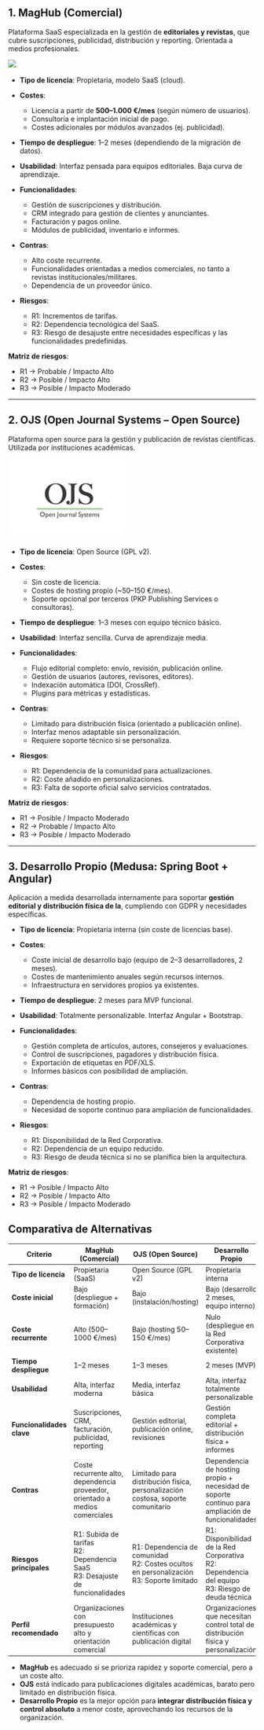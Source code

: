 ## 1. MagHub (Comercial)

Plataforma SaaS especializada en la gestión de **editoriales y revistas**, que cubre suscripciones, publicidad, distribución y reporting. Orientada a medios profesionales.

![](Imágenes/Maghub_Logo.png)

* **Tipo de licencia**: Propietaria, modelo SaaS (cloud).
* **Costes**:

  * Licencia a partir de **500–1.000 €/mes** (según número de usuarios).
  * Consultoría e implantación inicial de pago.
  * Costes adicionales por módulos avanzados (ej. publicidad).
* **Tiempo de despliegue**: 1–2 meses (dependiendo de la migración de datos).
* **Usabilidad**: Interfaz pensada para equipos editoriales. Baja curva de aprendizaje.
* **Funcionalidades**:

  * Gestión de suscripciones y distribución.
  * CRM integrado para gestión de clientes y anunciantes.
  * Facturación y pagos online.
  * Módulos de publicidad, inventario e informes.
* **Contras**:

  * Alto coste recurrente.
  * Funcionalidades orientadas a medios comerciales, no tanto a revistas institucionales/militares.
  * Dependencia de un proveedor único.
* **Riesgos**:

  * R1: Incrementos de tarifas.
  * R2: Dependencia tecnológica del SaaS.
  * R3: Riesgo de desajuste entre necesidades específicas y las funcionalidades predefinidas.

**Matriz de riesgos**:

* R1 → Probable / Impacto Alto
* R2 → Posible / Impacto Alto
* R3 → Posible / Impacto Moderado

---

## 2. OJS (Open Journal Systems – Open Source)

Plataforma open source para la gestión y publicación de revistas científicas. Utilizada por instituciones académicas.

![](Imágenes/OJS_Logo.png)

* **Tipo de licencia**: Open Source (GPL v2).
* **Costes**:

  * Sin coste de licencia.
  * Costes de hosting propio (\~50–150 €/mes).
  * Soporte opcional por terceros (PKP Publishing Services o consultoras).
* **Tiempo de despliegue**: 1–3 meses con equipo técnico básico.
* **Usabilidad**: Interfaz sencilla. Curva de aprendizaje media.
* **Funcionalidades**:

  * Flujo editorial completo: envío, revisión, publicación online.
  * Gestión de usuarios (autores, revisores, editores).
  * Indexación automática (DOI, CrossRef).
  * Plugins para métricas y estadísticas.
* **Contras**:

  * Limitado para distribución física (orientado a publicación online).
  * Interfaz menos adaptable sin personalización.
  * Requiere soporte técnico si se personaliza.
* **Riesgos**:

  * R1: Dependencia de la comunidad para actualizaciones.
  * R2: Coste añadido en personalizaciones.
  * R3: Falta de soporte oficial salvo servicios contratados.

**Matriz de riesgos**:

* R1 → Posible / Impacto Moderado
* R2 → Probable / Impacto Alto
* R3 → Posible / Impacto Moderado

---

## 3. Desarrollo Propio (Medusa: Spring Boot + Angular)

Aplicación a medida desarrollada internamente para soportar **gestión editorial y distribución física de la**, cumpliendo con GDPR y necesidades específicas.

* **Tipo de licencia**: Propietaria interna (sin coste de licencias base).
* **Costes**:

  * Coste inicial de desarrollo bajo (equipo de 2–3 desarrolladores, 2 meses).
  * Costes de mantenimiento anuales según recursos internos.
  * Infraestructura en servidores propios ya existentes.
* **Tiempo de despliegue**: 2 meses para MVP funcional.
* **Usabilidad**: Totalmente personalizable. Interfaz Angular + Bootstrap.
* **Funcionalidades**:

  * Gestión completa de artículos, autores, consejeros y evaluaciones.
  * Control de suscripciones, pagadores y distribución física.
  * Exportación de etiquetas en PDF/XLS.
  * Informes básicos con posibilidad de ampliación.
* **Contras**:

  * Dependencia de hosting propio.
  * Necesidad de soporte continuo para ampliación de funcionalidades.
* **Riesgos**:

  * R1: Disponibilidad de la Red Corporativa.
  * R2: Dependencia de un equipo reducido.
  * R3: Riesgo de deuda técnica si no se planifica bien la arquitectura.

**Matriz de riesgos**:

* R1 → Posible / Impacto Alto
* R2 → Posible / Impacto Alto
* R3 → Posible / Impacto Moderado

## Comparativa de Alternativas

| Criterio                  | **MagHub (Comercial)**                                                            | **OJS (Open Source)**                                                                         | **Desarrollo Propio**                                                                      |
| ------------------------- | --------------------------------------------------------------------------------- | --------------------------------------------------------------------------------------------- | ------------------------------------------------------------------------------------------ |
| **Tipo de licencia**      | Propietaria (SaaS)                                                                | Open Source (GPL v2)                                                                          | Propietaria interna                                                                        |
| **Coste inicial**         | Bajo (despliegue + formación)                                                          | Bajo (instalación/hosting)                                                                    | Bajo (desarrollo 2 meses, equipo interno)                                                |
| **Coste recurrente**      | Alto (500–1000 €/mes)                                                             | Bajo (hosting 50–150 €/mes)                                                                   | Nulo (despliegue en la Red Corporativa existente)
| **Tiempo despliegue**     | 1–2 meses                                                                         | 1–3 meses                                                                                     | 2 meses (MVP)                                                                            |
| **Usabilidad**            | Alta, interfaz moderna                                                            | Media, interfaz básica                                                                        | Alta, interfaz totalmente personalizable                                                   |
| **Funcionalidades clave** | Suscripciones, CRM, facturación, publicidad, reporting                            | Gestión editorial, publicación online, revisiones                                        | Gestión completa editorial + distribución física + informes                               |
| **Contras**               | Coste recurrente alto, dependencia proveedor, orientado a medios comerciales      | Limitado para distribución física, personalización costosa, soporte comunitario               | Dependencia de hosting propio + necesidad de soporte continuo para ampliación de funcionalidades            |
| **Riesgos principales**   | R1: Subida de tarifas<br>R2: Dependencia SaaS<br>R3: Desajuste de funcionalidades | R1: Dependencia de comunidad<br>R2: Costes ocultos en personalización<br>R3: Soporte limitado | R1: Disponibilidad de la Red Corporativa<br>R2: Dependencia del equipo<br>R3: Riesgo de deuda técnica |
| **Perfil recomendado**    | Organizaciones con presupuesto alto y orientación comercial                       | Instituciones académicas y científicas con publicación digital                                | Organizaciones que necesitan control total de distribución física y personalización    |


* **MagHub** es adecuado si se prioriza rapidez y soporte comercial, pero a un coste alto.
* **OJS** está indicado para publicaciones digitales académicas, barato pero limitado en distribución física.
* **Desarrollo Propio** es la mejor opción para **integrar distribución física y control absoluto** a menor coste, aprovechando los recursos de la organización.